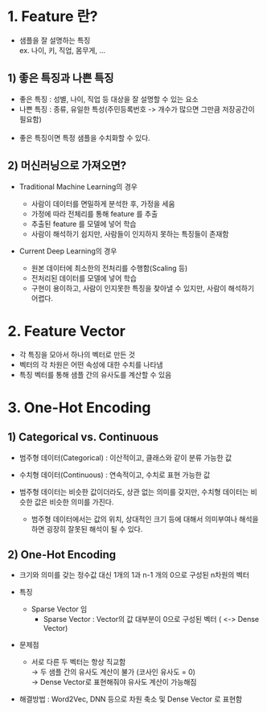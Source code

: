 # 1. Feature 란?
- 샘플을 잘 설명하는 특징 <br>
  ex. 나이, 키, 직업, 몸무게, ...

## 1) 좋은 특징과 나쁜 특징
- 좋은 특징 : 성별, 나이, 직업 등 대상을 잘 설명할 수 있는 요소
- 나쁜 특징 : 종류, 유일한 특성(주민등록번호 -> 개수가 많으면 그만큼 저장공간이 필요함)
<br><br>
- 좋은 특징이면 특정 샘플을 수치화할 수 있다.

## 2) 머신러닝으로 가져오면?
- Traditional Machine Learning의 경우
  - 사람이 데이터를 면밀하게 분석한 후, 가정을 세움
  - 가정에 따라 전체리를 통해 feature 를 추출
  - 추출된 feature 를 모델에 넣어 학습
  - 사람이 해석하기 쉽지만, 사람들이 인지하지 못하는 특징들이 존재함

- Current Deep Learning의 경우
  - 원본 데이터에 최소한의 전처리를 수행함(Scaling 등)
  - 전처리된 데이터를 모델에 넣어 학습
  - 구현이 용이하고, 사람이 인지못한 특징을 찾아낼 수 있지만, 사람이 해석하기 어렵다.

# 2. Feature Vector
- 각 특징을 모아서 하나의 벡터로 만든 것
- 벡터의 각 차원은 어떤 속성에 대한 수치를 나타냄
- 특징 벡터를 통해 샘플 간의 유사도를 계산할 수 있음

# 3. One-Hot Encoding
## 1) Categorical vs. Continuous
- 범주형 데이터(Categorical) : 이산적이고, 클래스와 같이 분류 가능한 값
- 수치형 데이터(Continuous) : 연속적이고, 수치로 표현 가능한 값

- 범주형 데이터는 비슷한 값이더라도, 상관 없는 의미를 갖지만, 수치형 데이터는 비슷한 값은 비슷한 의미를 가진다.
  - 범주형 데이터에서는 값의 위치, 상대적인 크기 등에 대해서 의미부여나 해석을 하면 굉장히 잘못된 해석이 될 수 있다.

## 2) One-Hot Encoding
- 크기와 의미를 갖는 정수값 대신 1개의 1과 n-1 개의 0으로 구성된 n차원의 벡터
- 특징 
  - Sparse Vector 임
    - Sparse Vector : Vector의 값 대부분이 0으로 구성된 벡터 ( <-> Dense Vector)

- 문제점
  - 서로 다른 두 벡터는 항상 직교함<br>
  → 두 샘플 간의 유사도 계산이 불가 (코사인 유사도 = 0)<br>
  → Dense Vector로 표현해줘야 유사도 계산이 가능해짐

- 해결방법 : Word2Vec, DNN 등으로 차원 축소 및 Dense Vector 로 표현함